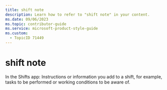 ```yaml
---
title: shift note
description: Learn how to refer to "shift note" in your content.
ms.date: 09/06/2023
ms.topic: contributor-guide
ms.service: microsoft-product-style-guide
ms.custom:
  - TopicID 71449
---
```



# shift note

In the Shifts app: Instructions or information you add to a shift, for example, tasks to be performed or working conditions to be aware of.

